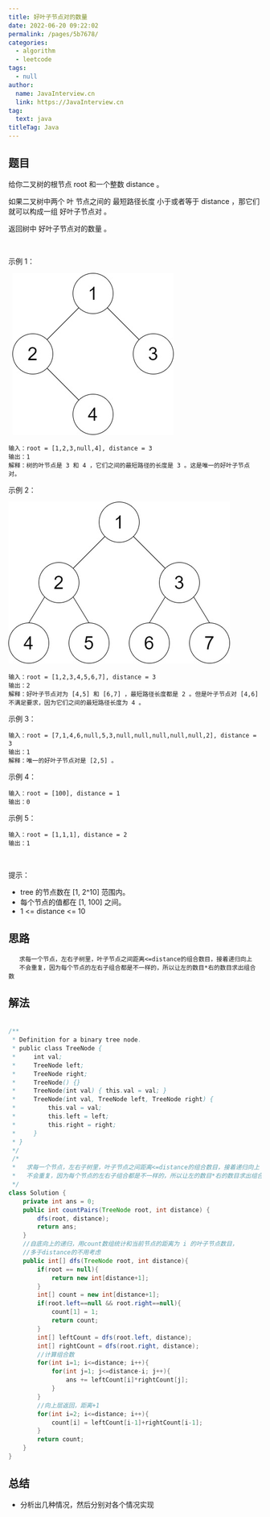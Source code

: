 ```yaml
---
title: 好叶子节点对的数量
date: 2022-06-20 09:22:02
permalink: /pages/5b7678/
categories: 
  - algorithm
  - leetcode
tags: 
  - null
author: 
  name: JavaInterview.cn
  link: https://JavaInterview.cn
tag: 
  text: java
titleTag: Java
---
```


## 题目

给你二叉树的根节点 root 和一个整数 distance 。

如果二叉树中两个 叶 节点之间的 最短路径长度 小于或者等于 distance ，那它们就可以构成一组 好叶子节点对 。

返回树中 好叶子节点对的数量 。

 

示例 1：

 
![](../../../media/pictures/leetcode/e1.jpeg)



    输入：root = [1,2,3,null,4], distance = 3
    输出：1
    解释：树的叶节点是 3 和 4 ，它们之间的最短路径的长度是 3 。这是唯一的好叶子节点对。
示例 2：

![](../../../media/pictures/leetcode/e2.jpeg)


    输入：root = [1,2,3,4,5,6,7], distance = 3
    输出：2
    解释：好叶子节点对为 [4,5] 和 [6,7] ，最短路径长度都是 2 。但是叶子节点对 [4,6] 不满足要求，因为它们之间的最短路径长度为 4 。
示例 3：

    输入：root = [7,1,4,6,null,5,3,null,null,null,null,null,2], distance = 3
    输出：1
    解释：唯一的好叶子节点对是 [2,5] 。
示例 4：

    输入：root = [100], distance = 1
    输出：0
示例 5：

    输入：root = [1,1,1], distance = 2
    输出：1
 

提示：

- tree 的节点数在 [1, 2^10] 范围内。
- 每个节点的值都在 [1, 100] 之间。
- 1 <= distance <= 10




## 思路


       求每一个节点，左右子树里，叶子节点之间距离<=distance的组合数目，接着递归向上
       不会重复，因为每个节点的左右子组合都是不一样的，所以让左的数目*右的数目求出组合数
 

## 解法
```java

/**
 * Definition for a binary tree node.
 * public class TreeNode {
 *     int val;
 *     TreeNode left;
 *     TreeNode right;
 *     TreeNode() {}
 *     TreeNode(int val) { this.val = val; }
 *     TreeNode(int val, TreeNode left, TreeNode right) {
 *         this.val = val;
 *         this.left = left;
 *         this.right = right;
 *     }
 * }
 */
 /*
 *   求每一个节点，左右子树里，叶子节点之间距离<=distance的组合数目，接着递归向上
 *   不会重复，因为每个节点的左右子组合都是不一样的，所以让左的数目*右的数目求出组合数
 */
class Solution {
    private int ans = 0;
    public int countPairs(TreeNode root, int distance) {
        dfs(root, distance);
        return ans;
    }
    //自底向上的递归，用count数组统计和当前节点的距离为 i 的叶子节点数目，
    //多于distance的不用考虑
    public int[] dfs(TreeNode root, int distance){
        if(root == null){
            return new int[distance+1];
        }
        int[] count = new int[distance+1];
        if(root.left==null && root.right==null){
            count[1] = 1;
            return count;
        }
        int[] leftCount = dfs(root.left, distance);
        int[] rightCount = dfs(root.right, distance);
        //计算组合数
        for(int i=1; i<=distance; i++){
            for(int j=1; j<=distance-i; j++){
                ans += leftCount[i]*rightCount[j];
            }
        }
        //向上层返回，距离+1
        for(int i=2; i<=distance; i++){
            count[i] = leftCount[i-1]+rightCount[i-1];
        }
        return count;
    }
}
```

## 总结

- 分析出几种情况，然后分别对各个情况实现 
